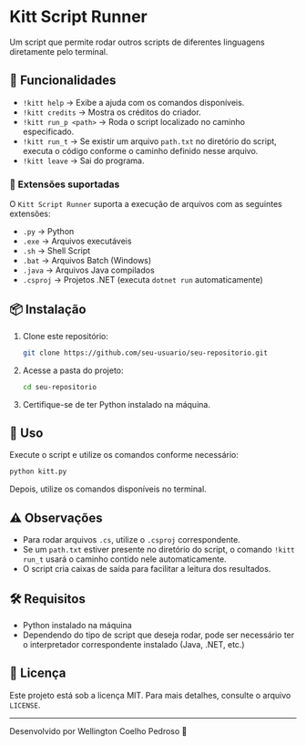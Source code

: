 # Kitt Script Runner

Um script que permite rodar outros scripts de diferentes linguagens diretamente pelo terminal.

## 📌 Funcionalidades
- `!kitt help` → Exibe a ajuda com os comandos disponíveis.
- `!kitt credits` → Mostra os créditos do criador.
- `!kitt run_p <path>` → Roda o script localizado no caminho especificado.
- `!kitt run_t` → Se existir um arquivo `path.txt` no diretório do script, executa o código conforme o caminho definido nesse arquivo.
- `!kitt leave` → Sai do programa.

### 📂 Extensões suportadas
O `Kitt Script Runner` suporta a execução de arquivos com as seguintes extensões:
- `.py` → Python
- `.exe` → Arquivos executáveis
- `.sh` → Shell Script
- `.bat` → Arquivos Batch (Windows)
- `.java` → Arquivos Java compilados
- `.csproj` → Projetos .NET (executa `dotnet run` automaticamente)

## 📦 Instalação
1. Clone este repositório:
   ```sh
   git clone https://github.com/seu-usuario/seu-repositorio.git
   ```
2. Acesse a pasta do projeto:
   ```sh
   cd seu-repositorio
   ```
3. Certifique-se de ter Python instalado na máquina.

## 🚀 Uso
Execute o script e utilize os comandos conforme necessário:
```sh
python kitt.py
```
Depois, utilize os comandos disponíveis no terminal.

## ⚠️ Observações
- Para rodar arquivos `.cs`, utilize o `.csproj` correspondente.
- Se um `path.txt` estiver presente no diretório do script, o comando `!kitt run_t` usará o caminho contido nele automaticamente.
- O script cria caixas de saída para facilitar a leitura dos resultados.

## 🛠 Requisitos
- Python instalado na máquina
- Dependendo do tipo de script que deseja rodar, pode ser necessário ter o interpretador correspondente instalado (Java, .NET, etc.)

## 📜 Licença
Este projeto está sob a licença MIT. Para mais detalhes, consulte o arquivo `LICENSE`.

---
Desenvolvido por Wellington Coelho Pedroso 🚀
